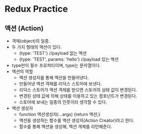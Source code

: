 # Redux Practice

## 액션 (Action)

- 객체(object)의 일종.
- 두 가지 형태의 액션이 있다.
  - {type: 'TEST'} //payload 없는 액션
  - {type: 'TEST', params: 'hello'} //payload 있는 액션
- type만이 필수 프로퍼티이며, type는 문자열이다.
- 액션의 역할
  - 액션 생성자를 통해 액션을 만들어낸다.
  - 만들어낸 액션 객체를 리덕스 스토어에 보낸다.
  - 리덕스 스토어가 액션 객체를 받으면 스토어의 상태 값이 변경된다.
  - 변경된 상태 값에 의해 상태를 이용하고 있는 컴포넌트가 변경된다.
  - 스토어에 보내는 일종의 인풋이라 생각할 수 있다.
- 액션 생성자
  - function 액션생성자(...args) {return 액션;}
  - 액션을 생성하는 함수를 액션 생성자(Action Creator)라고 한다.
  - 함수를 통해 액션을 생성해, 액션 개체를 리턴해준다.
